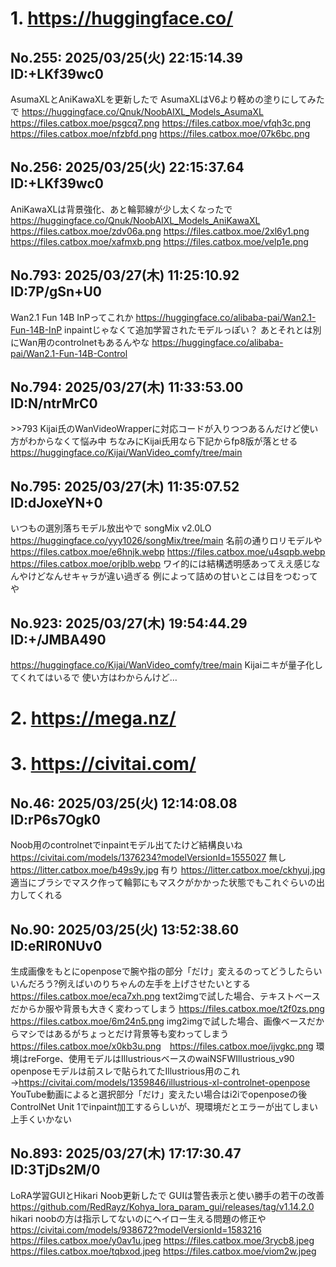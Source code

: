# 1. https://huggingface.co/
## No.255:	2025/03/25(火) 22:15:14.39 ID:+LKf39wc0
 AsumaXLとAniKawaXLを更新したで  AsumaXLはV6より軽めの塗りにしてみたで  <a href='https://huggingface.co/Qnuk/NoobAIXL_Models_AsumaXL'>https://huggingface.co/Qnuk/NoobAIXL_Models_AsumaXL</a>  <a href='https://files.catbox.moe/psgcq7.png'>https://files.catbox.moe/psgcq7.png</a>  <a href='https://files.catbox.moe/vfqh3c.png'>https://files.catbox.moe/vfqh3c.png</a>  <a href='https://files.catbox.moe/nfzbfd.png'>https://files.catbox.moe/nfzbfd.png</a>  <a href='https://files.catbox.moe/07k6bc.png'>https://files.catbox.moe/07k6bc.png</a> 
<br>

## No.256:	2025/03/25(火) 22:15:37.64 ID:+LKf39wc0
 AniKawaXLは背景強化、あと輪郭線が少し太くなったで  <a href='https://huggingface.co/Qnuk/NoobAIXL_Models_AniKawaXL'>https://huggingface.co/Qnuk/NoobAIXL_Models_AniKawaXL</a>  <a href='https://files.catbox.moe/zdv06a.png'>https://files.catbox.moe/zdv06a.png</a>  <a href='https://files.catbox.moe/2xl6y1.png'>https://files.catbox.moe/2xl6y1.png</a>  <a href='https://files.catbox.moe/xafmxb.png'>https://files.catbox.moe/xafmxb.png</a>  <a href='https://files.catbox.moe/velp1e.png'>https://files.catbox.moe/velp1e.png</a> 
<br>

## No.793:	2025/03/27(木) 11:25:10.92 ID:7P/gSn+U0
 Wan2.1 Fun 14B InPってこれか  <a href='https://huggingface.co/alibaba-pai/Wan2.1-Fun-14B-InP'>https://huggingface.co/alibaba-pai/Wan2.1-Fun-14B-InP</a>  inpaintじゃなくて追加学習されたモデルっぽい？  あとそれとは別にWan用のcontrolnetもあるんやな  <a href='https://huggingface.co/alibaba-pai/Wan2.1-Fun-14B-Control'>https://huggingface.co/alibaba-pai/Wan2.1-Fun-14B-Control</a> 
<br>

## No.794:	2025/03/27(木) 11:33:53.00 ID:N/ntrMrC0
 &gt;&gt;793  Kijai氏のWanVideoWrapperに対応コードが入りつつあるんだけど使い方がわからなくて悩み中  ちなみにKijai氏用なら下記からfp8版が落とせる    <a href='https://huggingface.co/Kijai/WanVideo_comfy/tree/main'>https://huggingface.co/Kijai/WanVideo_comfy/tree/main</a> 
<br>

## No.795:	2025/03/27(木) 11:35:07.52 ID:dJoxeYN+0
 いつもの選別落ちモデル放出やで  songMix v2.0LO  <a href='https://huggingface.co/yyy1026/songMix/tree/main'>https://huggingface.co/yyy1026/songMix/tree/main</a>  名前の通りロリモデルや  <a href='https://files.catbox.moe/e6hnjk.webp'>https://files.catbox.moe/e6hnjk.webp</a>  <a href='https://files.catbox.moe/u4sqpb.webp'>https://files.catbox.moe/u4sqpb.webp</a>  <a href='https://files.catbox.moe/orjblb.webp'>https://files.catbox.moe/orjblb.webp</a>  ワイ的には結構透明感あってええ感じなんやけどなんせキャラが違い過ぎる  例によって詰めの甘いとこは目をつむってや 
<br>

## No.923:	2025/03/27(木) 19:54:44.29 ID:+/JMBA490
 <a href='https://huggingface.co/Kijai/WanVideo_comfy/tree/main'>https://huggingface.co/Kijai/WanVideo_comfy/tree/main</a>  Kijaiニキが量子化してくれてはいるで  使い方はわからんけど… 
<br>

# 2. https://mega.nz/
# 3. https://civitai.com/
## No.46:	2025/03/25(火) 12:14:08.08 ID:rP6s7Ogk0
 Noob用のcontrolnetでinpaintモデル出てたけど結構良いね  <a href='https://civitai.com/models/1376234?modelVersionId=1555027'>https://civitai.com/models/1376234?modelVersionId=1555027</a>    無し  <a href='https://litter.catbox.moe/b49s9y.jpg'>https://litter.catbox.moe/b49s9y.jpg</a>  有り  <a href='https://litter.catbox.moe/ckhyuj.jpg'>https://litter.catbox.moe/ckhyuj.jpg</a>    適当にブラシでマスク作って輪郭にもマスクがかかった状態でもこれぐらいの出力してくれる 
<br>

## No.90:	2025/03/25(火) 13:52:38.60 ID:eRIR0NUv0
 生成画像をもとにopenposeで腕や指の部分「だけ」変えるのってどうしたらいいんだろう?例えばいのりちゃんの左手を上げさせたいとする  <a href='https://files.catbox.moe/eca7xh.png'>https://files.catbox.moe/eca7xh.png</a>    text2imgで試した場合、テキストベースだからか服や背景も大きく変わってしまう  <a href='https://files.catbox.moe/t2f0zs.png'>https://files.catbox.moe/t2f0zs.png</a>　<a href='https://files.catbox.moe/6m24n5.png'>https://files.catbox.moe/6m24n5.png</a>  img2imgで試した場合、画像ベースだからマシではあるがちょっとだけ背景等も変わってしまう  <a href='https://files.catbox.moe/x0kb3u.png'>https://files.catbox.moe/x0kb3u.png</a>　<a href='https://files.catbox.moe/ijvgkc.png'>https://files.catbox.moe/ijvgkc.png</a>    環境はreForge、使用モデルはIllustriousベースのwaiNSFWIllustrious_v90  openposeモデルは前スレで貼られてたIllustrious用のこれ→<a href='https://civitai.com/models/1359846/illustrious-xl-controlnet-openpose'>https://civitai.com/models/1359846/illustrious-xl-controlnet-openpose</a>  YouTube動画によると選択部分「だけ」変えたい場合はi2iでopenposeの後ControlNet Unit 1でinpaint加工するらしいが、現環境だとエラーが出てしまい上手くいかない 
<br>

## No.893:	2025/03/27(木) 17:17:30.47 ID:3TjDs2M/0
 LoRA学習GUIとHikari Noob更新したで  GUIは警告表示と使い勝手の若干の改善  <a href='https://github.com/RedRayz/Kohya_lora_param_gui/releases/tag/v1.14.2.0'>https://github.com/RedRayz/Kohya_lora_param_gui/releases/tag/v1.14.2.0</a>    hikari noobの方は指示してないのにヘイロー生える問題の修正や  <a href='https://civitai.com/models/938672?modelVersionId=1583216'>https://civitai.com/models/938672?modelVersionId=1583216</a>  <a href='https://files.catbox.moe/y0av1u.jpeg'>https://files.catbox.moe/y0av1u.jpeg</a> <a href='https://files.catbox.moe/3rycb8.jpeg'>https://files.catbox.moe/3rycb8.jpeg</a> <a href='https://files.catbox.moe/tqbxod.jpeg'>https://files.catbox.moe/tqbxod.jpeg</a> <a href='https://files.catbox.moe/viom2w.jpeg'>https://files.catbox.moe/viom2w.jpeg</a> 
<br>

